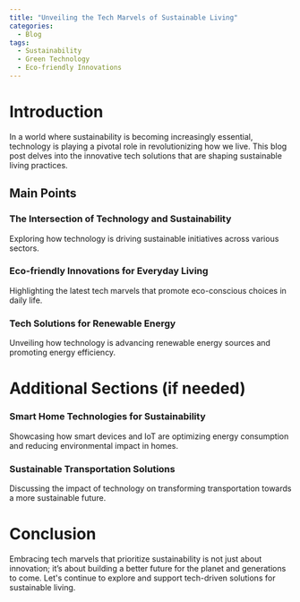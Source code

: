 ```yaml
---
title: "Unveiling the Tech Marvels of Sustainable Living"
categories:
  - Blog
tags:
  - Sustainability
  - Green Technology
  - Eco-friendly Innovations
---
```


# Introduction
In a world where sustainability is becoming increasingly essential, technology is playing a pivotal role in revolutionizing how we live. This blog post delves into the innovative tech solutions that are shaping sustainable living practices.

## Main Points
### The Intersection of Technology and Sustainability
Exploring how technology is driving sustainable initiatives across various sectors.

### Eco-friendly Innovations for Everyday Living
Highlighting the latest tech marvels that promote eco-conscious choices in daily life.

### Tech Solutions for Renewable Energy
Unveiling how technology is advancing renewable energy sources and promoting energy efficiency.

# Additional Sections (if needed)
### Smart Home Technologies for Sustainability
Showcasing how smart devices and IoT are optimizing energy consumption and reducing environmental impact in homes.

### Sustainable Transportation Solutions
Discussing the impact of technology on transforming transportation towards a more sustainable future.

# Conclusion
Embracing tech marvels that prioritize sustainability is not just about innovation; it’s about building a better future for the planet and generations to come. Let's continue to explore and support tech-driven solutions for sustainable living.